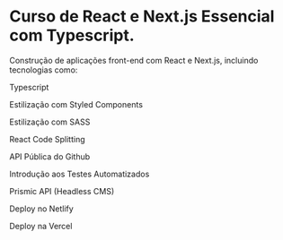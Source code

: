 # Curso de React e Next.js Essencial com Typescript.

Construção de aplicações front-end com React e Next.js, incluindo tecnologias como:

Typescript

Estilização com Styled Components

Estilização com SASS

React Code Splitting

API Pública do Github

Introdução aos Testes Automatizados

Prismic API (Headless CMS)

Deploy no Netlify

Deploy na Vercel

